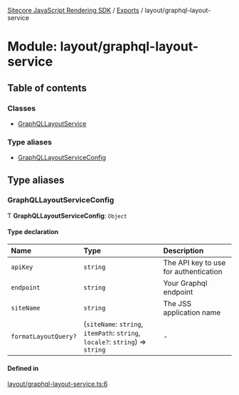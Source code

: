 [Sitecore JavaScript Rendering SDK](../README.md) / [Exports](../modules.md) / layout/graphql-layout-service

# Module: layout/graphql-layout-service

## Table of contents

### Classes

- [GraphQLLayoutService](../classes/layout_graphql_layout_service.GraphQLLayoutService.md)

### Type aliases

- [GraphQLLayoutServiceConfig](layout_graphql_layout_service.md#graphqllayoutserviceconfig)

## Type aliases

### GraphQLLayoutServiceConfig

Ƭ **GraphQLLayoutServiceConfig**: `Object`

#### Type declaration

| Name | Type | Description |
| :------ | :------ | :------ |
| `apiKey` | `string` | The API key to use for authentication |
| `endpoint` | `string` | Your Graphql endpoint |
| `siteName` | `string` | The JSS application name |
| `formatLayoutQuery?` | (`siteName`: `string`, `itemPath`: `string`, `locale?`: `string`) => `string` | - |

#### Defined in

[layout/graphql-layout-service.ts:6](https://github.com/Sitecore/jss/blob/8c00be96/packages/sitecore-jss/src/layout/graphql-layout-service.ts#L6)
